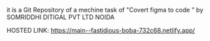 
it is a Git Repository of a mechine task of "Covert figma to code " by 
 SOMRIDDHI DITIGAL PVT LTD  NOIDA


 HOSTED LINK:   https://main--fastidious-boba-732c68.netlify.app/
